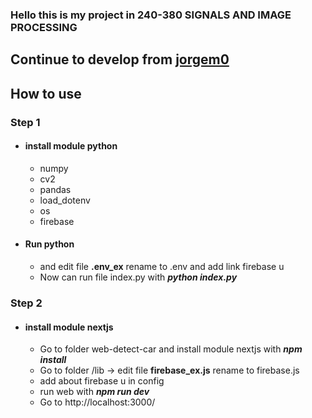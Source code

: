 ### Hello this is my project in 240-380	SIGNALS AND IMAGE PROCESSING
## Continue to develop from [jorgem0](https://github.com/jorgem0/traffic_counter)
## How to use
### Step 1
- #### install module python 
  -  numpy 
  -  cv2 
  - pandas  
  - load_dotenv 
  - os 
  - firebase 
- #### Run python 
  - and edit file **.env_ex** rename to  .env and add link firebase u
  - Now can run file index.py with **_python index.py_**
### Step 2 
- #### install module nextjs
  -  Go to folder web-detect-car and install module nextjs with **_npm install_**
  -  Go to folder /lib -> edit file **firebase_ex.js** rename to firebase.js
  - add about firebase u in config
  - run web with **_npm run dev_** 
  - Go to http://localhost:3000/

